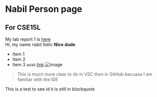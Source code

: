 # Nabil Person page
## For CSE15L
My lab report 1 is [here](https://nabilhkhoury.github.io/cse15l-lab-reports/lab-report-1-week2.html) \
Hi, my name nabil
*Italic*
**Nice dude**
* Item 1
* Item 2
* Item 3
`woah`
[link](https://canvas.ucsd.edu/)
![image](https://static1.therichestimages.com/wordpress/wp-content/uploads/2015/02/shutterstock_Cute-Dog.jpg)
> This is much more clear to do in VSC then in GitHub becuase I am familiar with the IDE

This is a test to see id it is still in blockquote
